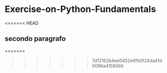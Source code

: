 # Exercise-on-Python-Fundamentals
<<<<<<< HEAD
## secondo paragrafo
=======
>>>>>>> 7d12162b4ee0452e9fb0f24da41d0096a4158560
